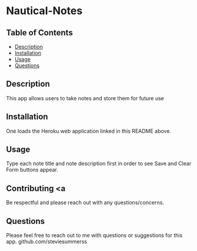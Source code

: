 # Nautical-Notes







## Table of Contents
* [Description](#description)
* [Installation](#installation-instructions)
* [Usage](#usage-instructions)
* [Questions](#questions)


## Description 
This app allows users to take notes and store them for future use

## Installation 
One loads the Heroku web application linked in this README above.

## Usage 
Type each note title and note description first in order to see Save and Clear Form buttons appear.


## Contributing <a
Be respectful and please reach out with any questions/concerns.

## Questions
Please feel free to reach out to me with questions or suggestions for this app.
github.com/steviesummerss
